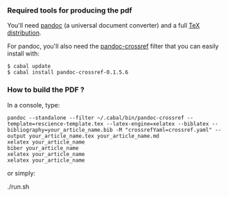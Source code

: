 ### Required tools for producing the pdf

You'll need [pandoc](http://pandoc.org) (a universal document converter) and a
full [TeX distribution](https://www.tug.org/texlive/).

For pandoc, you'll also need the
[pandoc-crossref](https://github.com/lierdakil/pandoc-crossref) filter that you can
easily install with:

```
$ cabal update
$ cabal install pandoc-crossref-0.1.5.6
```

### How to build the PDF ?

In a console, type:

```
pandoc --standalone --filter ~/.cabal/bin/pandoc-crossref --template=rescience-template.tex --latex-engine=xelatex --biblatex --bibliography=your_article_name.bib -M "crossrefYaml=crossref.yaml" --output your_article_name.tex your_article_name.md
xelatex your_article_name
biber your_article_name
xelatex your_article_name
xelatex your_article_name
```

or simply:

./run.sh

